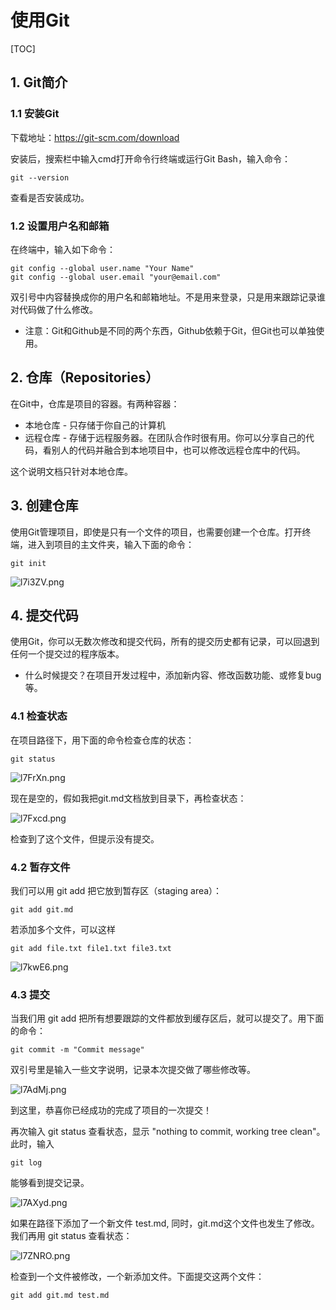 # 使用Git
[TOC]
## 1. Git简介
### 1.1 安装Git
下载地址：https://git-scm.com/download

安装后，搜索栏中输入cmd打开命令行终端或运行Git Bash，输入命令：

    git --version

查看是否安装成功。

### 1.2 设置用户名和邮箱
在终端中，输入如下命令：

    git config --global user.name "Your Name"
    git config --global user.email "your@email.com"

双引号中内容替换成你的用户名和邮箱地址。不是用来登录，只是用来跟踪记录谁对代码做了什么修改。

* 注意：Git和Github是不同的两个东西，Github依赖于Git，但Git也可以单独使用。

## 2. 仓库（Repositories）
在Git中，仓库是项目的容器。有两种容器：

*  本地仓库 - 只存储于你自己的计算机
*  远程仓库 - 存储于远程服务器。在团队合作时很有用。你可以分享自己的代码，看别人的代码并融合到本地项目中，也可以修改远程仓库中的代码。
  
这个说明文档只针对本地仓库。

## 3. 创建仓库
使用Git管理项目，即使是只有一个文件的项目，也需要创建一个仓库。打开终端，进入到项目的主文件夹，输入下面的命令：

    git init

![l7i3ZV.png](https://s2.ax1x.com/2020/01/13/l7i3ZV.png)

## 4. 提交代码
使用Git，你可以无数次修改和提交代码，所有的提交历史都有记录，可以回退到任何一个提交过的程序版本。

- 什么时候提交？在项目开发过程中，添加新内容、修改函数功能、或修复bug等。

### 4.1 检查状态
在项目路径下，用下面的命令检查仓库的状态：

    git status

![l7FrXn.png](https://s2.ax1x.com/2020/01/13/l7FrXn.png)

现在是空的，假如我把git.md文档放到目录下，再检查状态：

![l7Fxcd.png](https://s2.ax1x.com/2020/01/13/l7Fxcd.png)

检查到了这个文件，但提示没有提交。

### 4.2 暂存文件

我们可以用 git add 把它放到暂存区（staging area）：

    git add git.md 

若添加多个文件，可以这样

    git add file.txt file1.txt file3.txt

![l7kwE6.png](https://s2.ax1x.com/2020/01/13/l7kwE6.png)

### 4.3 提交
当我们用 git add 把所有想要跟踪的文件都放到缓存区后，就可以提交了。用下面的命令：

    git commit -m "Commit message"

双引号里是输入一些文字说明，记录本次提交做了哪些修改等。

![l7AdMj.png](https://s2.ax1x.com/2020/01/13/l7AdMj.png)

到这里，恭喜你已经成功的完成了项目的一次提交！

再次输入 git status 查看状态，显示 "nothing to commit, working tree clean"。此时，输入

    git log

能够看到提交记录。

![l7AXyd.png](https://s2.ax1x.com/2020/01/13/l7AXyd.png)

如果在路径下添加了一个新文件 test.md, 同时，git.md这个文件也发生了修改。我们再用 git status 查看状态：

![l7ZNRO.png](https://s2.ax1x.com/2020/01/13/l7ZNRO.png)

检查到一个文件被修改，一个新添加文件。下面提交这两个文件：

    git add git.md test.md

